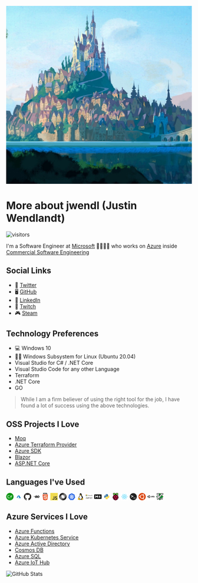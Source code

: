![Banner](banner.jpg)

# More about jwendl (Justin Wendlandt)

![visitors](https://visitor-badge.glitch.me/badge?page_id=jwendl.jwendl)

I'm a Software Engineer at [Microsoft](https://www.microsoft.com/en-us/) 🐱‍💻🐱‍🐉 who works on [Azure](https://azure.microsoft.com/en-us/) inside [Commercial Software Engineering
](https://github.com/microsoft/code-with-engineering-playbook)

## Social Links

- 🦅 [Twitter](https://twitter.com/jwendlandt)
- 🖥 [GitHub](https://github.com/jwendl)
- 👔 [LinkedIn](https://linkedin.com/in/jwendl/)
- 🎥 [Twitch](https://twitch.tv/jwendl)
- 🎮 [Steam](https://steamcommunity.com/id/jwendl/)

## Technology Preferences

- 💻 Windows 10
- 🐱‍💻 Windows Subsystem for Linux (Ubuntu 20.04)
- Visual Studio for C# / .NET Core
- Visual Studio Code for any other Language
- Terraform
- .NET Core
- GO

> While I am a firm believer of using the right tool for the job, I have found a lot of success using the above technologies.

## OSS Projects I Love

- [Moq](https://github.com/Moq/moq4/wiki/Quickstart)
- [Azure Terraform Provider](https://registry.terraform.io/providers/hashicorp/azurerm/latest/docs)
- [Azure SDK](https://github.com/Azure/azure-sdk-for-net)
- [Blazor](https://github.com/dotnet/blazor)
- [ASP.NET Core](https://dotnet.microsoft.com/apps/aspnet)

## Languages I've Used

<code><img height="20" src="https://raw.githubusercontent.com/github/explore/80688e429a7d4ef2fca1e82350fe8e3517d3494d/topics/csharp/csharp.png"></code>
<code><img height="20" src="https://raw.githubusercontent.com/github/explore/80688e429a7d4ef2fca1e82350fe8e3517d3494d/topics/azure/azure.png"></code>
<code><img height="20" src="https://raw.githubusercontent.com/github/explore/89bdd9644f44d1b12180fd512b95574fe4c54617/topics/github-api/github-api.png"></code>
<code><img height="20" src="https://raw.githubusercontent.com/github/explore/80688e429a7d4ef2fca1e82350fe8e3517d3494d/topics/go/go.png"></code>
<code><img height="20" src="https://raw.githubusercontent.com/github/explore/80688e429a7d4ef2fca1e82350fe8e3517d3494d/topics/html/html.png"></code>
<code><img height="20" src="https://raw.githubusercontent.com/github/explore/80688e429a7d4ef2fca1e82350fe8e3517d3494d/topics/javascript/javascript.png"></code>
<code><img height="20" src="https://raw.githubusercontent.com/github/explore/80688e429a7d4ef2fca1e82350fe8e3517d3494d/topics/json/json.png"></code>
<code><img height="20" src="https://raw.githubusercontent.com/github/explore/80688e429a7d4ef2fca1e82350fe8e3517d3494d/topics/kubernetes/kubernetes.png"></code>
<code><img height="20" src="https://raw.githubusercontent.com/github/explore/80688e429a7d4ef2fca1e82350fe8e3517d3494d/topics/linux/linux.png"></code>
<code><img height="20" src="https://raw.githubusercontent.com/github/explore/80688e429a7d4ef2fca1e82350fe8e3517d3494d/topics/aspnet/aspnet.png"></code>
<code><img height="20" src="https://raw.githubusercontent.com/github/explore/80688e429a7d4ef2fca1e82350fe8e3517d3494d/topics/markdown/markdown.png"></code>
<code><img height="20" src="https://raw.githubusercontent.com/github/explore/80688e429a7d4ef2fca1e82350fe8e3517d3494d/topics/python/python.png"></code>
<code><img height="20" src="https://raw.githubusercontent.com/github/explore/80688e429a7d4ef2fca1e82350fe8e3517d3494d/topics/raspberry-pi/raspberry-pi.png"></code>
<code><img height="20" src="https://raw.githubusercontent.com/github/explore/80688e429a7d4ef2fca1e82350fe8e3517d3494d/topics/react/react.png"></code>
<code><img height="20" src="https://raw.githubusercontent.com/github/explore/d92924b1d925bb134e308bd29c9de6c302ed3beb/topics/terminal/terminal.png"></code>
<code><img height="20" src="https://raw.githubusercontent.com/github/explore/80688e429a7d4ef2fca1e82350fe8e3517d3494d/topics/ubuntu/ubuntu.png"></code>
<code><img height="20" src="https://raw.githubusercontent.com/github/explore/80688e429a7d4ef2fca1e82350fe8e3517d3494d/topics/unity/unity.png"></code>
<code><img height="20" src="https://raw.githubusercontent.com/github/explore/80688e429a7d4ef2fca1e82350fe8e3517d3494d/topics/vim/vim.png"></code>

## Azure Services I Love

- [Azure Functions](https://azure.microsoft.com/en-us/services/functions/)
- [Azure Kubernetes Service](https://azure.microsoft.com/en-us/services/kubernetes-service/)
- [Azure Active Directory](https://azure.microsoft.com/en-us/services/active-directory/)
- [Cosmos DB](https://azure.microsoft.com/en-us/services/cosmos-db/)
- [Azure SQL](https://azure.microsoft.com/en-us/services/azure-sql/)
- [Azure IoT Hub](https://azure.microsoft.com/en-us/services/iot-hub/)

![GitHub Stats](https://github-readme-stats.vercel.app/api?username=jwendl&show_icons=true&theme=gotham)
